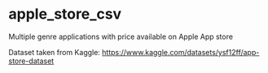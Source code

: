 # apple_store_csv
Multiple genre applications with price available on Apple App store

Dataset taken from Kaggle: https://www.kaggle.com/datasets/ysf12ff/app-store-dataset
